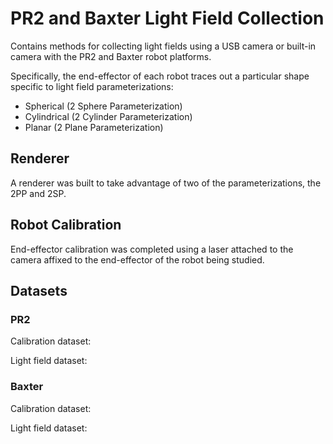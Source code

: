 # PR2 and Baxter Light Field Collection

Contains methods for collecting light fields using a USB camera or built-in camera with the PR2 and Baxter robot platforms.

Specifically, the end-effector of each robot traces out a particular shape specific to light field parameterizations:
* Spherical (2 Sphere Parameterization)
* Cylindrical (2 Cylinder Parameterization)
* Planar (2 Plane Parameterization)

## Renderer

A renderer was built to take advantage of two of the parameterizations, the 2PP and 2SP.

## Robot Calibration

End-effector calibration was completed using a laser attached to the camera affixed to the end-effector of the robot being studied.

## Datasets

### PR2

Calibration dataset:

Light field dataset:

### Baxter

Calibration dataset:

Light field dataset:

